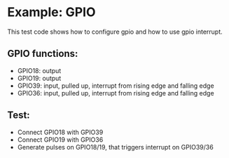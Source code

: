 # Example: GPIO

This test code shows how to configure gpio and how to use gpio interrupt.

## GPIO functions:

 * GPIO18: output
 * GPIO19: output
 * GPIO39:  input, pulled up, interrupt from rising edge and falling edge
 * GPIO36:  input, pulled up, interrupt from rising edge and falling edge

## Test:
 * Connect GPIO18 with GPIO39
 * Connect GPIO19 with GPIO36
 * Generate pulses on GPIO18/19, that triggers interrupt on GPIO39/36
